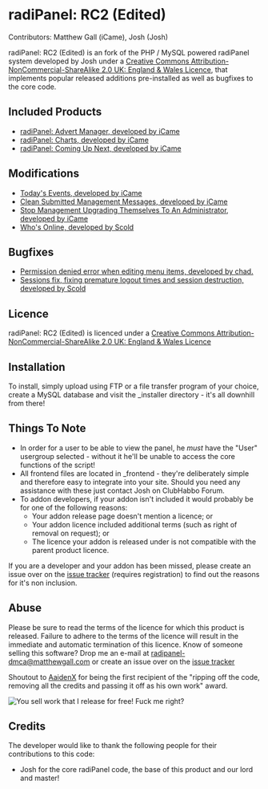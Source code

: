 # radiPanel: RC2 (Edited)
Contributors: Matthew Gall (iCame), Josh (Josh)

radiPanel: RC2 (Edited) is an fork of the PHP / MySQL powered radiPanel system developed by Josh under a [Creative Commons Attribution-NonCommercial-ShareAlike 2.0 UK: England & Wales Licence](http://creativecommons.org/licenses/by-nc-sa/2.0/uk/), that implements popular released additions pre-installed as well as bugfixes to the core code. 

## Included Products
* [radiPanel: Advert Manager, developed by iCame](https://bitbucket.org/radipanel/advertmanager)
* [radiPanel: Charts, developed by iCame](https://bitbucket.org/radipanel/charts)
* [radiPanel: Coming Up Next, developed by iCame](https://bitbucket.org/radipanel/comingupnext)

## Modifications
* [Today's Events, developed by iCame](http://www.clubhabboforum.net/showpost.php?p=3175532&postcount=6)
* [Clean Submitted Management Messages, developed by iCame](http://www.clubhabboforum.net/showpost.php?p=3426515&postcount=20)
* [Stop Management Upgrading Themselves To An Administrator, developed by iCame](http://www.clubhabboforum.net/showthread.php?t=305791)
* [Who's Online, developed by Scold](http://www.clubhabboforum.net/showthread.php?t=291894)

## Bugfixes
* [Permission denied error when editing menu items, developed by chad.](http://www.clubhabboforum.net/showpost.php?p=3219191&postcount=2)
* [Sessions fix, fixing premature logout times and session destruction, developed by Scold](http://www.clubhabboforum.net/showpost.php?p=3336747&postcount=13)

## Licence
radiPanel: RC2 (Edited) is licenced under a [Creative Commons Attribution-NonCommercial-ShareAlike 2.0 UK: England & Wales Licence](http://creativecommons.org/licenses/by-nc-sa/2.0/uk/)

## Installation
To install, simply upload using FTP or a file transfer program of your choice, create a MySQL database and visit the _installer directory - it's all downhill from there!

## Things To Note
* In order for a user to be able to view the panel, he *must* have the "User"
  usergroup selected - without it he'll be unable to access the core functions
  of the script!
* All frontend files are located in _frontend - they're deliberately simple
  and therefore easy to integrate into your site. Should you need any assistance
  with these just contact Josh on ClubHabbo Forum.
* To addon developers, if your addon isn't included it would probably be for one of the following reasons:
    + Your addon release page doesn't mention a licence; or
    + Your addon licence included additional terms (such as right of removal on request); or
    + The licence your addon is released under is not compatible with the parent product licence.

If you are a developer and your addon has been missed, please create an issue over on the [issue tracker](https://bitbucket.org/radipanel/edit/issues) (requires registration) to find out the reasons for it's non inclusion.

## Abuse
Please be sure to read the terms of the licence for which this product is released. Failure to adhere to the terms of the licence will result in the immediate and automatic termination of this licence. Know of someone selling this software? Drop me an e-mail at [radipanel-dmca@matthewgall.com](mailto:radipanel-dmca@matthewgall.com) or create an issue over on the [issue tracker](https://bitbucket.org/radipanel/edit/issues)

Shoutout to [AaidenX](http://www.habbohutforum.com/member.php?31187-AaidenX) for being the first recipient of the "ripping off the code, removing all the credits and passing it off as his own work" award.

![You sell work that I release for free! Fuck me right?](http://i.imgur.com/avHmOXG.jpg)

## Credits
The developer would like to thank the following people for their contributions to this code:

* Josh for the core radiPanel code, the base of this product and our lord and master!